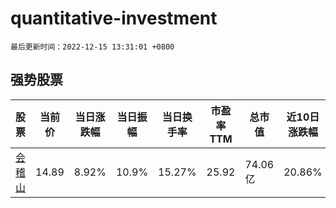 # quantitative-investment

`最后更新时间：2022-12-15 13:31:01 +0800`

## 强势股票

|股票|当前价|当日涨跌幅|当日振幅|当日换手率|市盈率TTM|总市值|近10日涨跌幅|
|----|----|----|----|----|----|----|----|
|[会稽山](https://xueqiu.com/S/SH601579)|14.89|8.92%|10.9%|15.27%|25.92|74.06亿|20.86%|
